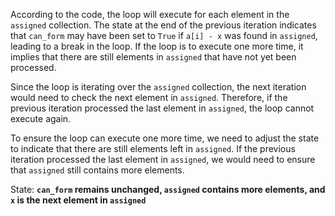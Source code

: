 According to the code, the loop will execute for each element in the `assigned` collection. The state at the end of the previous iteration indicates that `can_form` may have been set to `True` if `a[i] - x` was found in `assigned`, leading to a break in the loop. If the loop is to execute one more time, it implies that there are still elements in `assigned` that have not yet been processed.

Since the loop is iterating over the `assigned` collection, the next iteration would need to check the next element in `assigned`. Therefore, if the previous iteration processed the last element in `assigned`, the loop cannot execute again.

To ensure the loop can execute one more time, we need to adjust the state to indicate that there are still elements left in `assigned`. If the previous iteration processed the last element in `assigned`, we would need to ensure that `assigned` still contains more elements.

State: **`can_form` remains unchanged, `assigned` contains more elements, and `x` is the next element in `assigned`**